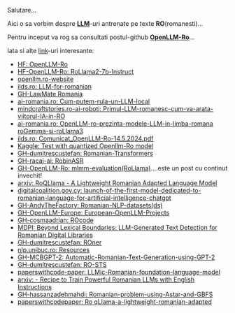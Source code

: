Salutare...

Aici o sa vorbim despre [**LLM**](https://github.com/NVIDIA/NeMo-Guardrails)-uri antrenate pe texte **RO**(romanesti)...

Pentru inceput va rog sa consultati postul-github [**OpenLLM-Ro**](https://github.com/OpenLLM-Ro)...

Iata si alte [link](https://www.reddit.com/r/programare/comments/1h2mnhz/alternativa_open_souce_pt_github_copilot/)-uri interesante:

 - [HF: OpenLLM-Ro](https://huggingface.co/OpenLLM-Ro)
 - [HF-OpenLLM-Ro: RoLlama2-7b-Instruct](https://huggingface.co/OpenLLM-Ro/RoLlama2-7b-Instruct)
 - [openllm.ro-website](https://openllm.ro/)
 - [ilds.ro: LLM-for-romanian](https://ilds.ro/llm-for-romanian/)
 - [GH-LawMate Romania](https://github.com/DorobantuDiana/Legal-LLM)
 - [ai-romania.ro: Cum-putem-rula-un-LLM-local](https://ai-romania.ro/cum-putem-rula-un-llm-local/)
 - [mindcraftstories.ro-ai-roboti: Primul-LLM-romanesc-cum-va-arata-viitorul-IA-in-RO](https://mindcraftstories.ro/ai-roboti/primul-llm-romanesc-cum-va-arata-viitorul-inteligentei-artificiale-in-romania/)
 - [ai-romania.ro: OpenLLM-ro-prezinta-modele-LLM-in-limba-romana roGemma-si-roLlama3](https://ai-romania.ro/openllm-ro-prezinta-modele-llm-in-limba-romana-rogemma-si-rollama3/)
 - [ilds.ro: Comunicat_OpenLLM-Ro-14.5.2024.pdf](https://ilds.ro/wp-content/uploads/2024/05/Comunicat_OpenLLM-Ro-14.5.2024.pdf)
 - [Kaggle: Test with quantized Openllm-Ro model](https://www.kaggle.com/code/gpreda/test-with-quantized-openllm-ro-model)
 - [GH-dumitrescustefan: Romanian-Transformers](https://github.com/dumitrescustefan/Romanian-Transformers)
 - [GH-racai-ai: RobinASR](https://github.com/racai-ai/RobinASR)
 - [GH-OpenLLM-Ro: mlmm-evaluation(RoLlama)](https://github.com/OpenLLM-Ro/mlmm-evaluation)....este un post cu continut invechit!
 - [arxiv: RoQLlama - A Lightweight Romanian Adapted Language Model](https://arxiv.org/html/2410.04269v1)
 - [digitalcoalition.gov.cy: launch-of-the-first-model-dedicated-to-romanian-language-for-artificial-intelligence-chatgpt](https://digitalcoalition.gov.cy/article/launch-of-the-first-model-dedicated-to-romanian-language-for-artificial-intelligence-chatgpt/)
 - [GH-AndyTheFactory: Romanian-NLP-datasets(ds)](https://github.com/AndyTheFactory/romanian-nlp-datasets)
 - [GH-OpenLLM-Europe: European-OpenLLM-Projects](https://github.com/OpenLLM-Europe/European-OpenLLM-Projects)
 - [GH-cosmaadrian: ROcode](https://github.com/cosmaadrian/rocode)
 - [MDPI: Beyond Lexical Boundaries: LLM-Generated Text Detection for Romanian Digital Libraries](https://www.mdpi.com/1999-5903/16/2/41)
 - [GH-dumitrescustefan: ROner](https://github.com/dumitrescustefan/roner)
 - [nlp.unibuc.ro: Resources](https://nlp.unibuc.ro/resources.html)
 - [GH-MCBGPT-2: Automatic-Romanian-Text-Generation-using-GPT-2](https://github.com/MCBGPT-2/Automatic-Romanian-Text-Generation-using-GPT-2)
 - [GH-dumitrescustefan: RO-STS](https://github.com/dumitrescustefan/RO-STS)
 - [paperswithcode-paper: LLMic-Romanian-foundation-language-model](https://paperswithcode.com/paper/llmic-romanian-foundation-language-model)
 - [arxiv: - Recipe to Train Powerful Romanian LLMs with English Instructions](https://arxiv.org/html/2406.18266)
 - [GH-hassanzadehmahdi: Romanian-problem-using-Astar-and-GBFS](https://github.com/hassanzadehmahdi/Romanian-problem-using-Astar-and-GBFS)
 - [paperswithcodepaper: Ro qLlama-a-lightweight-romanian-adapted](https://paperswithcode.com/paper/roqllama-a-lightweight-romanian-adapted)

